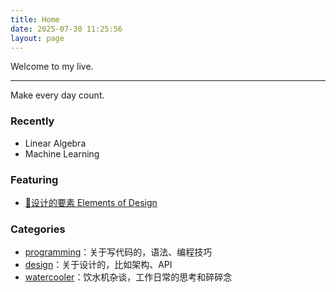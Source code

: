 ```yaml
---
title: Home
date: 2025-07-30 11:25:56
layout: page
---
```


Welcome to my live.

---
Make every day count.

### Recently
- Linear Algebra
- Machine Learning

### Featuring
- [🌟设计的要素 Elements of Design](/2024/11/30/elements-of-design)

### Categories
- [programming](/categories/programming)：关于写代码的，语法、编程技巧
- [design](/categories/design)：关于设计的，比如架构、API
- [watercooler](/categories/watercooler)：饮水机杂谈，工作日常的思考和碎碎念
